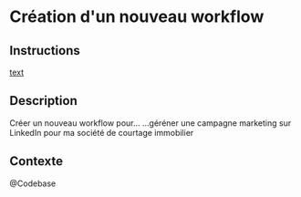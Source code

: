 # Création d'un nouveau workflow

## Instructions
[text](instructions/instructions_v1.0.0.md)

## Description
Créer un nouveau workflow pour...
...géréner une campagne marketing sur LinkedIn pour ma société de courtage immobilier

## Contexte
@Codebase
